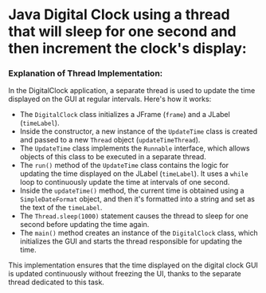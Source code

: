 # Java Digital Clock using a thread that will sleep for one second and then increment the clock's display:

### Explanation of Thread Implementation:

In the DigitalClock application, a separate thread is used to update the time displayed on the GUI at regular intervals. Here's how it works:

- The `DigitalClock` class initializes a JFrame (`frame`) and a JLabel (`timeLabel`).
- Inside the constructor, a new instance of the `UpdateTime` class is created and passed to a new `Thread` object (`updateTimeThread`).
- The `UpdateTime` class implements the `Runnable` interface, which allows objects of this class to be executed in a separate thread.
- The `run()` method of the `UpdateTime` class contains the logic for updating the time displayed on the JLabel (`timeLabel`). It uses a `while` loop to continuously update the time at intervals of one second.
- Inside the `updateTime()` method, the current time is obtained using a `SimpleDateFormat` object, and then it's formatted into a string and set as the text of the `timeLabel`.
- The `Thread.sleep(1000)` statement causes the thread to sleep for one second before updating the time again.
- The `main()` method creates an instance of the `DigitalClock` class, which initializes the GUI and starts the thread responsible for updating the time.

This implementation ensures that the time displayed on the digital clock GUI is updated continuously without freezing the UI, thanks to the separate thread dedicated to this task.
